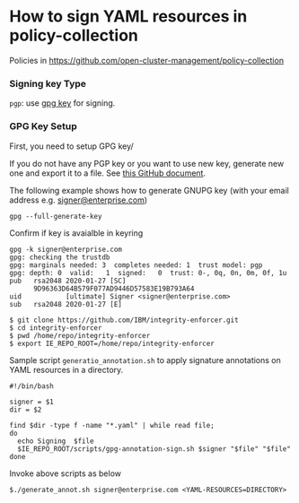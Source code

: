 # How to sign YAML resources in policy-collection 

 Policies in https://github.com/open-cluster-management/policy-collection

### Signing key Type
`pgp`: use [gpg key](https://www.gnupg.org/index.html) for signing.


### GPG Key Setup

First, you need to setup GPG key/

If you do not have any PGP key or you want to use new key, generate new one and export it to a file. See [this GitHub document](https://docs.github.com/en/free-pro-team@latest/github/authenticating-to-github/generating-a-new-gpg-key).

The following example shows how to generate GNUPG key (with your email address e.g. signer@enterprise.com)

```
gpg --full-generate-key

```

Confirm if key is avaialble in keyring

```
gpg -k signer@enterprise.com
gpg: checking the trustdb
gpg: marginals needed: 3  completes needed: 1  trust model: pgp
gpg: depth: 0  valid:   1  signed:   0  trust: 0-, 0q, 0n, 0m, 0f, 1u
pub   rsa2048 2020-01-27 [SC]
      9D96363D64B579F077AD9446D57583E19B793A64
uid           [ultimate] Signer <signer@enterprise.com>
sub   rsa2048 2020-01-27 [E]

```

```
$ git clone https://github.com/IBM/integrity-enforcer.git
$ cd integrity-enforcer
$ pwd /home/repo/integrity-enforcer
$ export IE_REPO_ROOT=/home/repo/integrity-enforcer

```




Sample script `generatio_annotation.sh` to apply signature annotations on YAML resources in a directory.


```
#!/bin/bash

signer = $1
dir = $2

find $dir -type f -name "*.yaml" | while read file;
do
  echo Signing  $file
  $IE_REPO_ROOT/scripts/gpg-annotation-sign.sh $signer "$file" "$file"
done
```

Invoke above scripts as below


```
$./generate_annot.sh signer@enterprise.com <YAML-RESOURCES=DIRECTORY>
```






